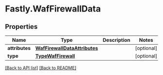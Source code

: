 # Fastly.WafFirewallData

## Properties

Name | Type | Description | Notes
------------ | ------------- | ------------- | -------------
**attributes** | [**WafFirewallDataAttributes**](WafFirewallDataAttributes.md) |  | [optional] 
**type** | [**TypeWafFirewall**](TypeWafFirewall.md) |  | [optional] 



[[Back to API list]](../../README.md#endpoints) [[Back to README]](../../README.md)
